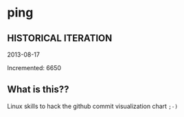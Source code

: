 # ping

## HISTORICAL ITERATION
2013-08-17

Incremented: 6650

## What is this?? 
Linux skills to hack the github commit visualization chart `;-)`

